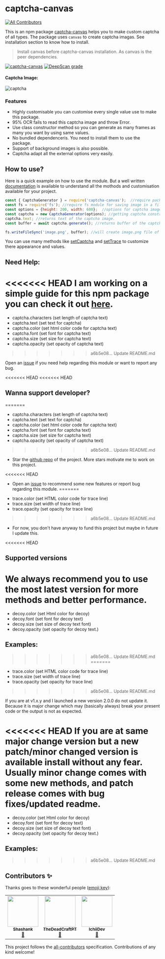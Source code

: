 # captcha-canvas
<!-- ALL-CONTRIBUTORS-BADGE:START - Do not remove or modify this section -->
[![All Contributors](https://img.shields.io/badge/all_contributors-3-orange.svg?style=flat-square)](#contributors-)
<!-- ALL-CONTRIBUTORS-BADGE:END -->
This is an npm package [captcha-canvas](https://npmjs.com/package/captcha-canvas) helps you to make custom captcha of all types. The package uses `canvas` to create captcha imagas. See installation section to know how to install. 

> Install canvas before captcha-canvas installation. As canvas is the peer dependencies.

[![captcha-canvas](https://nodei.co/npm/captcha-canvas.png)](https://npmjs.com/package/captcha-canvas)
[![DeepScan grade](https://deepscan.io/api/teams/10824/projects/13708/branches/237923/badge/grade.svg)](https://deepscan.io/dashboard#view=project&tid=10824&pid=13708&bid=237923)

#### Captcha Image:

![captcha](https://github.com/Shashank3736/captcha-canvas/raw/master/assets/captcha/default.png)

### Features

* Highly customisable you can customise every single value use to make this package.
* 95% OCR fails to read this captcha image and throw Error.
* Use class constructor method so you can generate as many frames as many you want by using same values.
* No bundled dependenceris. You need to install them to use the package.
* Support of background images is also possible.
* Captcha adapt all the external options very easily.

## How to use?
Here is a quick example on how to use the module. But a well written [documentation](https://captcha-canvas.js.org) is available to understand all the mothods and customisation available for your project.
```js
const { CaptchaGenerator } = require('captcha-canvas');  //require package here
const fs = require('fs'); //require fs module for saving image in a file
const options = {height: 200, width: 600};  //options for captcha image
const captcha = new CaptchaGenerator(options); //getting captcha constructor
captcha.text; //returns text of the captcha image.
const buffer = await captcha.generate(); //returns buffer of the captcha image

fs.writeFileSync('image.png', buffer); //will create image.png file of the captcha
```

You can use many methods like [setCaptcha](https://captcha-canvas.js.org/CaptchaGenerator.html#setCaptcha) and [setTrace](https://captcha-canvas.js.org/CaptchaGenerator.html#setTrace) to customize there appearance and values.
## Need Help:

<<<<<<< HEAD
I am working on a simple guide for this npm package you can check it out [here](https://github.com/Shashank3736/captcha-canvas/wiki). 
=======
- captcha.characters (set length of captcha text)
- captcha.text (set text for captcha)
- captcha.color (set html color code for captcha text)
- captcha.font (set font for captcha text)
- captcha.size (set size for captcha text)
- captcha.opacity (set opacity of captcha text)
>>>>>>> a6b5e08... Update README.md

Open an [issue](https://github.com/Shashank3736/captcha-canvas/issues) if you need help regarding this module or want to report any bug.

<<<<<<< HEAD
<<<<<<< HEAD
## Wanna support developer?
=======
- captcha.characters (set length of captcha text)
- captcha.text (set text for captcha)
- captcha.color (set html color code for captcha text)
- captcha.font (set font for captcha text)
- captcha.size (set size for captcha text)
- captcha.opacity (set opacity of captcha text)
>>>>>>> a6b5e08... Update README.md

* Star the [github repo](https://github.com/Shashank3736/captcha-canvas) of the project. More stars motivate me to work on this project.

<<<<<<< HEAD
* Open an [issue](https://github.com/Shashank3736/captcha-canvas/issues) to recommend some new features or report bug regarding this module.
=======
- trace.color (set HTML color code for trace line)
- trace.size (set width of trace line)
- trace.opacity (set opacity for trace line)
>>>>>>> a6b5e08... Update README.md

* For now, you don't have anyway to fund this project but maybe in future I update this.

<<<<<<< HEAD
## Supported versions
We always recommend you to use the most latest version for more methods and better performance. 
=======
- decoy.color (set Html color for decoy)
- decoy.font (set font for decoy text)
- decoy.size (set size of decoy text font)
- decoy.opacity (set opacity for decoy text.)
## Examples:
>>>>>>> a6b5e08... Update README.md
=======
- trace.color (set HTML color code for trace line)
- trace.size (set width of trace line)
- trace.opacity (set opacity for trace line)
>>>>>>> a6b5e08... Update README.md

If you are at v1.x.y and I launched a new version 2.0.0 do not update it. Because it is major change which may (basically always) break your present code or the output is not as expected.

<<<<<<< HEAD
If you are at same major change version but a new patch/minor changed version is available install without any fear. Usually minor change comes with some new methods, and patch release comes with bug fixes/updated readme.
=======
- decoy.color (set Html color for decoy)
- decoy.font (set font for decoy text)
- decoy.size (set size of decoy text font)
- decoy.opacity (set opacity for decoy text.)
## Examples:
>>>>>>> a6b5e08... Update README.md

## Contributors ✨

Thanks goes to these wonderful people ([emoji key](https://allcontributors.org/docs/en/emoji-key)):

<!-- ALL-CONTRIBUTORS-LIST:START - Do not remove or modify this section -->
<!-- prettier-ignore-start -->
<!-- markdownlint-disable -->
<table>
  <tr>
    <td align="center"><a href="https://github.com/Shashank3736"><img src="https://avatars2.githubusercontent.com/u/58896906?v=4" width="100px;" alt=""/><br /><sub><b>Shashank</b></sub></a><br /><a href="#projectManagement-Shashank3736" title="Project Management">📆</a></td>
    <td align="center"><a href="https://github.com/TheDeadCraftPT"><img src="https://avatars2.githubusercontent.com/u/46866023?v=4" width="100px;" alt=""/><br /><sub><b>TheDeadCraftPT</b></sub></a><br /><a href="https://github.com/Shashank3736/captcha-canvas/issues?q=author%3ATheDeadCraftPT" title="Bug reports">🐛</a></td>
    <td align="center"><a href="https://ichiidev.xyz"><img src="https://avatars1.githubusercontent.com/u/45918948?v=4" width="100px;" alt=""/><br /><sub><b>IchiiDev</b></sub></a><br /><a href="https://github.com/Shashank3736/captcha-canvas/issues?q=author%3AIchiiDev" title="Bug reports">🐛</a></td>
  </tr>
</table>

<!-- markdownlint-enable -->
<!-- prettier-ignore-end -->
<!-- ALL-CONTRIBUTORS-LIST:END -->

This project follows the [all-contributors](https://github.com/all-contributors/all-contributors) specification. Contributions of any kind welcome!
